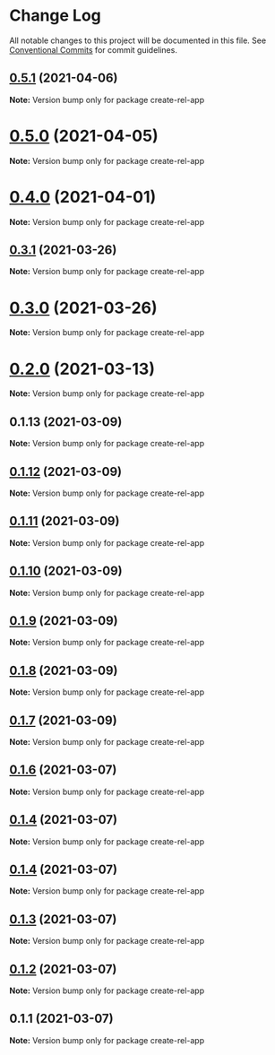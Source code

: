 # Change Log

All notable changes to this project will be documented in this file.
See [Conventional Commits](https://conventionalcommits.org) for commit guidelines.

## [0.5.1](https://github.com/relrun/rel/compare/create-rel-app@0.5.0...create-rel-app@0.5.1) (2021-04-06)

**Note:** Version bump only for package create-rel-app





# [0.5.0](https://github.com/relrun/rel/compare/create-rel-app@0.4.0...create-rel-app@0.5.0) (2021-04-05)

**Note:** Version bump only for package create-rel-app





# [0.4.0](https://github.com/runrel/rel/compare/create-rel-app@0.3.1...create-rel-app@0.4.0) (2021-04-01)

**Note:** Version bump only for package create-rel-app





## [0.3.1](https://github.com/runrel/rel/compare/create-rel-app@0.2.0...create-rel-app@0.3.1) (2021-03-26)

**Note:** Version bump only for package create-rel-app





# [0.3.0](https://github.com/runrel/rel/compare/create-rel-app@0.2.0...create-rel-app@0.3.0) (2021-03-26)

**Note:** Version bump only for package create-rel-app





# [0.2.0](https://github.com/runrel/rel/compare/create-rel-app@0.1.13...create-rel-app@0.2.0) (2021-03-13)

**Note:** Version bump only for package create-rel-app





## 0.1.13 (2021-03-09)

**Note:** Version bump only for package create-rel-app





## [0.1.12](https://github.com/runrel/rel/compare/create-rel-app@0.1.11...create-rel-app@0.1.12) (2021-03-09)

**Note:** Version bump only for package create-rel-app





## [0.1.11](https://github.com/runrel/rel/compare/create-rel-app@0.1.10...create-rel-app@0.1.11) (2021-03-09)

**Note:** Version bump only for package create-rel-app





## [0.1.10](https://github.com/runrel/rel/compare/create-rel-app@0.1.9...create-rel-app@0.1.10) (2021-03-09)

**Note:** Version bump only for package create-rel-app





## [0.1.9](https://github.com/runrel/rel/compare/create-rel-app@0.1.8...create-rel-app@0.1.9) (2021-03-09)

**Note:** Version bump only for package create-rel-app





## [0.1.8](https://github.com/runrel/rel/compare/create-rel-app@0.1.7...create-rel-app@0.1.8) (2021-03-09)

**Note:** Version bump only for package create-rel-app





## [0.1.7](https://github.com/runrel/rel/compare/create-rel-app@0.1.6...create-rel-app@0.1.7) (2021-03-09)

**Note:** Version bump only for package create-rel-app





## [0.1.6](https://github.com/runrel/rel/compare/create-rel-app@0.1.4...create-rel-app@0.1.6) (2021-03-07)

**Note:** Version bump only for package create-rel-app





## [0.1.4](https://github.com/runrel/rel/compare/create-rel-app@0.1.4...create-rel-app@0.1.4) (2021-03-07)

**Note:** Version bump only for package create-rel-app





## [0.1.4](https://github.com/runrel/rel/compare/create-rel-app@0.1.3...create-rel-app@0.1.4) (2021-03-07)

**Note:** Version bump only for package create-rel-app





## [0.1.3](https://github.com/runrel/rel/compare/create-rel-app@0.1.2...create-rel-app@0.1.3) (2021-03-07)

**Note:** Version bump only for package create-rel-app





## [0.1.2](https://github.com/runrel/rel/compare/create-rel-app@0.1.1...create-rel-app@0.1.2) (2021-03-07)

**Note:** Version bump only for package create-rel-app





## 0.1.1 (2021-03-07)

**Note:** Version bump only for package create-rel-app
